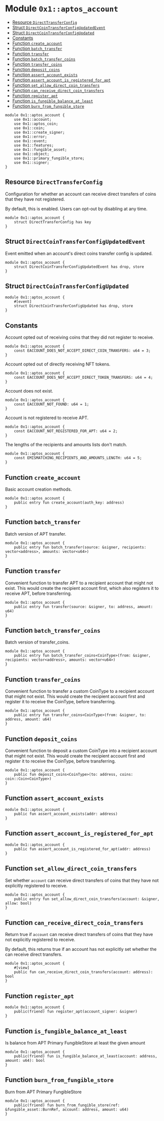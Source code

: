 <a id="0x1_aptos_account"></a>

# Module `0x1::aptos_account`

- [Resource `DirectTransferConfig`](#0x1_aptos_account_DirectTransferConfig)
- [Struct `DirectCoinTransferConfigUpdatedEvent`](#0x1_aptos_account_DirectCoinTransferConfigUpdatedEvent)
- [Struct `DirectCoinTransferConfigUpdated`](#0x1_aptos_account_DirectCoinTransferConfigUpdated)
- [Constants](#@Constants_0)
- [Function `create_account`](#0x1_aptos_account_create_account)
- [Function `batch_transfer`](#0x1_aptos_account_batch_transfer)
- [Function `transfer`](#0x1_aptos_account_transfer)
- [Function `batch_transfer_coins`](#0x1_aptos_account_batch_transfer_coins)
- [Function `transfer_coins`](#0x1_aptos_account_transfer_coins)
- [Function `deposit_coins`](#0x1_aptos_account_deposit_coins)
- [Function `assert_account_exists`](#0x1_aptos_account_assert_account_exists)
- [Function `assert_account_is_registered_for_apt`](#0x1_aptos_account_assert_account_is_registered_for_apt)
- [Function `set_allow_direct_coin_transfers`](#0x1_aptos_account_set_allow_direct_coin_transfers)
- [Function `can_receive_direct_coin_transfers`](#0x1_aptos_account_can_receive_direct_coin_transfers)
- [Function `register_apt`](#0x1_aptos_account_register_apt)
- [Function `is_fungible_balance_at_least`](#0x1_aptos_account_is_fungible_balance_at_least)
- [Function `burn_from_fungible_store`](#0x1_aptos_account_burn_from_fungible_store)

```move
module 0x1::aptos_account {
    use 0x1::account;
    use 0x1::aptos_coin;
    use 0x1::coin;
    use 0x1::create_signer;
    use 0x1::error;
    use 0x1::event;
    use 0x1::features;
    use 0x1::fungible_asset;
    use 0x1::object;
    use 0x1::primary_fungible_store;
    use 0x1::signer;
}
```

<a id="0x1_aptos_account_DirectTransferConfig"></a>

## Resource `DirectTransferConfig`

Configuration for whether an account can receive direct transfers of coins that they have not registered.

By default, this is enabled. Users can opt&#45;out by disabling at any time.

```move
module 0x1::aptos_account {
    struct DirectTransferConfig has key
}
```

<a id="0x1_aptos_account_DirectCoinTransferConfigUpdatedEvent"></a>

## Struct `DirectCoinTransferConfigUpdatedEvent`

Event emitted when an account&apos;s direct coins transfer config is updated.

```move
module 0x1::aptos_account {
    struct DirectCoinTransferConfigUpdatedEvent has drop, store
}
```

<a id="0x1_aptos_account_DirectCoinTransferConfigUpdated"></a>

## Struct `DirectCoinTransferConfigUpdated`

```move
module 0x1::aptos_account {
    #[event]
    struct DirectCoinTransferConfigUpdated has drop, store
}
```

<a id="@Constants_0"></a>

## Constants

<a id="0x1_aptos_account_EACCOUNT_DOES_NOT_ACCEPT_DIRECT_COIN_TRANSFERS"></a>

Account opted out of receiving coins that they did not register to receive.

```move
module 0x1::aptos_account {
    const EACCOUNT_DOES_NOT_ACCEPT_DIRECT_COIN_TRANSFERS: u64 = 3;
}
```

<a id="0x1_aptos_account_EACCOUNT_DOES_NOT_ACCEPT_DIRECT_TOKEN_TRANSFERS"></a>

Account opted out of directly receiving NFT tokens.

```move
module 0x1::aptos_account {
    const EACCOUNT_DOES_NOT_ACCEPT_DIRECT_TOKEN_TRANSFERS: u64 = 4;
}
```

<a id="0x1_aptos_account_EACCOUNT_NOT_FOUND"></a>

Account does not exist.

```move
module 0x1::aptos_account {
    const EACCOUNT_NOT_FOUND: u64 = 1;
}
```

<a id="0x1_aptos_account_EACCOUNT_NOT_REGISTERED_FOR_APT"></a>

Account is not registered to receive APT.

```move
module 0x1::aptos_account {
    const EACCOUNT_NOT_REGISTERED_FOR_APT: u64 = 2;
}
```

<a id="0x1_aptos_account_EMISMATCHING_RECIPIENTS_AND_AMOUNTS_LENGTH"></a>

The lengths of the recipients and amounts lists don&apos;t match.

```move
module 0x1::aptos_account {
    const EMISMATCHING_RECIPIENTS_AND_AMOUNTS_LENGTH: u64 = 5;
}
```

<a id="0x1_aptos_account_create_account"></a>

## Function `create_account`

Basic account creation methods.

```move
module 0x1::aptos_account {
    public entry fun create_account(auth_key: address)
}
```

<a id="0x1_aptos_account_batch_transfer"></a>

## Function `batch_transfer`

Batch version of APT transfer.

```move
module 0x1::aptos_account {
    public entry fun batch_transfer(source: &signer, recipients: vector<address>, amounts: vector<u64>)
}
```

<a id="0x1_aptos_account_transfer"></a>

## Function `transfer`

Convenient function to transfer APT to a recipient account that might not exist.
This would create the recipient account first, which also registers it to receive APT, before transferring.

```move
module 0x1::aptos_account {
    public entry fun transfer(source: &signer, to: address, amount: u64)
}
```

<a id="0x1_aptos_account_batch_transfer_coins"></a>

## Function `batch_transfer_coins`

Batch version of transfer_coins.

```move
module 0x1::aptos_account {
    public entry fun batch_transfer_coins<CoinType>(from: &signer, recipients: vector<address>, amounts: vector<u64>)
}
```

<a id="0x1_aptos_account_transfer_coins"></a>

## Function `transfer_coins`

Convenient function to transfer a custom CoinType to a recipient account that might not exist.
This would create the recipient account first and register it to receive the CoinType, before transferring.

```move
module 0x1::aptos_account {
    public entry fun transfer_coins<CoinType>(from: &signer, to: address, amount: u64)
}
```

<a id="0x1_aptos_account_deposit_coins"></a>

## Function `deposit_coins`

Convenient function to deposit a custom CoinType into a recipient account that might not exist.
This would create the recipient account first and register it to receive the CoinType, before transferring.

```move
module 0x1::aptos_account {
    public fun deposit_coins<CoinType>(to: address, coins: coin::Coin<CoinType>)
}
```

<a id="0x1_aptos_account_assert_account_exists"></a>

## Function `assert_account_exists`

```move
module 0x1::aptos_account {
    public fun assert_account_exists(addr: address)
}
```

<a id="0x1_aptos_account_assert_account_is_registered_for_apt"></a>

## Function `assert_account_is_registered_for_apt`

```move
module 0x1::aptos_account {
    public fun assert_account_is_registered_for_apt(addr: address)
}
```

<a id="0x1_aptos_account_set_allow_direct_coin_transfers"></a>

## Function `set_allow_direct_coin_transfers`

Set whether `account` can receive direct transfers of coins that they have not explicitly registered to receive.

```move
module 0x1::aptos_account {
    public entry fun set_allow_direct_coin_transfers(account: &signer, allow: bool)
}
```

<a id="0x1_aptos_account_can_receive_direct_coin_transfers"></a>

## Function `can_receive_direct_coin_transfers`

Return true if `account` can receive direct transfers of coins that they have not explicitly registered to
receive.

By default, this returns true if an account has not explicitly set whether the can receive direct transfers.

```move
module 0x1::aptos_account {
    #[view]
    public fun can_receive_direct_coin_transfers(account: address): bool
}
```

<a id="0x1_aptos_account_register_apt"></a>

## Function `register_apt`

```move
module 0x1::aptos_account {
    public(friend) fun register_apt(account_signer: &signer)
}
```

<a id="0x1_aptos_account_is_fungible_balance_at_least"></a>

## Function `is_fungible_balance_at_least`

Is balance from APT Primary FungibleStore at least the given amount

```move
module 0x1::aptos_account {
    public(friend) fun is_fungible_balance_at_least(account: address, amount: u64): bool
}
```

<a id="0x1_aptos_account_burn_from_fungible_store"></a>

## Function `burn_from_fungible_store`

Burn from APT Primary FungibleStore

```move
module 0x1::aptos_account {
    public(friend) fun burn_from_fungible_store(ref: &fungible_asset::BurnRef, account: address, amount: u64)
}
```

